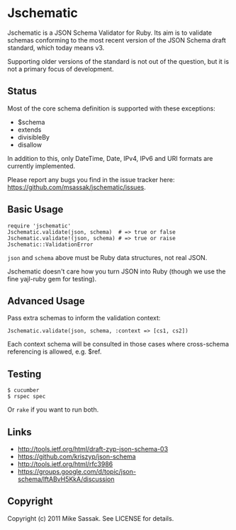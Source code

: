 # Jschematic

Jschematic is a JSON Schema Validator for Ruby. Its aim is to validate
schemas conforming to the most recent version of the JSON Schema draft
standard, which today means v3.

Supporting older versions of the standard is not out of the question,
but it is not a primary focus of development.

## Status

Most of the core schema definition is supported with these exceptions:

 * $schema
 * extends
 * divisibleBy
 * disallow

In addition to this, only DateTime, Date, IPv4, IPv6 and URI formats are currently
implemented.

Please report any bugs you find in the issue tracker here: 
https://github.com/msassak/jschematic/issues.

## Basic Usage

    require 'jschematic'
    Jschematic.validate(json, schema)  # => true or false
    Jschematic.validate!(json, schema) # => true or raise Jschematic::ValidationError

`json` and `schema` above must be Ruby data structures, not real JSON.

Jschematic doesn't care how you turn JSON into Ruby (though we use the
fine yajl-ruby gem for testing).

## Advanced Usage

Pass extra schemas to inform the validation context:

    Jschematic.validate(json, schema, :context => [cs1, cs2])

Each context schema will be consulted in those cases where cross-schema
referencing is allowed, e.g. $ref.

## Testing

    $ cucumber
    $ rspec spec

Or `rake` if you want to run both.

## Links

* http://tools.ietf.org/html/draft-zyp-json-schema-03
* https://github.com/kriszyp/json-schema
* http://tools.ietf.org/html/rfc3986
* https://groups.google.com/d/topic/json-schema/lftABvH5KkA/discussion

## Copyright

Copyright (c) 2011 Mike Sassak. See LICENSE for details.
